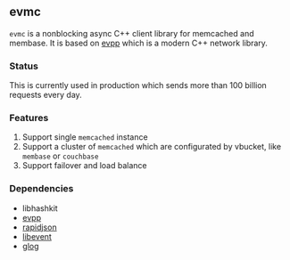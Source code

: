 evmc
---

`evmc` is a nonblocking async C++ client library for memcached and membase. It is based on [evpp](https://github.com/Qihoo360/evpp) which is a modern C++ network library.

### Status

This is currently used in production which sends more than 100 billion requests every day.

### Features

1. Support single `memcached` instance
2. Support a cluster of `memcached` which are configurated by vbucket, like `membase` or `couchbase`
3. Support failover and load balance

### Dependencies

- libhashkit
- [evpp](https://github.com/nsqio/nsq)
- [rapidjson](https://github.com/nsqio/nsq)
- [libevent](https://github.com/libevent/libevent)
- [glog](https://github.com/google/glog)
